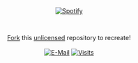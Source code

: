&nbsp;<div align="center">
[![Spotify](https://novatorem.vercel.app/api/spotify?background_color=0d1117&border_color=736a5e)](https://open.spotify.com/user/omnitenebris)

</div>

&nbsp;<div align="center">
[Fork](https://github.com/novatorem/novatorem/blob/main/SetUp.md) this [unlicensed](https://choosealicense.com/licenses/unlicense/) repository to recreate!<br><br>
[![E-Mail](https://img.shields.io/badge/email-reveal-2a8?style=flat-square&logo=gmail&logoColor=white)](https://mail.novac.dev/)
[![Visits](https://komarev.com/ghpvc/?username=novatorem&logo=GitHub&label=github%20visits&color=336699&logoColor=white&style=flat-square)](https://github.com/novatorem)

</div>
